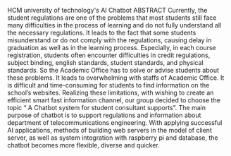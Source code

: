 HCM university of technology's AI Chatbot
ABSTRACT
Currently, the student regulations are one of the problems that most students still face many difficulties in the process of learning and do not fully understand all the necessary regulations. It leads to the fact that some students misunderstand or do not comply with the regulations, causing delay in graduation as well as in the learning process.
Especially, in each course registration, students often encounter difficulties in credit regulations, subject binding, english standards, student standards, and physical standards. So the Academic Office has to solve or advise students about these problems. It leads to overwhelming with staffs of Academic Office. It is difficult and time-consuming for students to find information on the school’s websites.
Realizing these limitations, with wishing to create an efficient smart fast information channel, our group decided to choose the topic “ A Chatbot system for student consultant supports”. The main purpose of chatbot is to support regulations and information about department of telecommunications engineering. With applying successful AI applications, methods of building web servers in the model of client server, as well as system integration with raspberry pi and database, the chatbot becomes more flexible, diverse and quicker.
